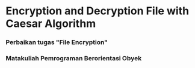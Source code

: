 # Encryption and Decryption File with Caesar Algorithm

### Perbaikan tugas "File Encryption"
### Matakuliah Pemrograman Berorientasi Obyek
